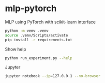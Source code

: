 # mlp-pytorch
MLP using PyTorch with scikit-learn interface
```bash
python -m venv .venv
source .venv/Scripts/activate
pip install -r requirements.txt
```
Show help
```bash
python run_experiment.py --help
```
Jupyter
```bash
jupyter notebook --ip=127.0.0.1 --no-browser
```
